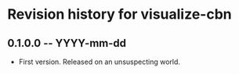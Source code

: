 # Revision history for visualize-cbn

## 0.1.0.0  -- YYYY-mm-dd

* First version. Released on an unsuspecting world.
